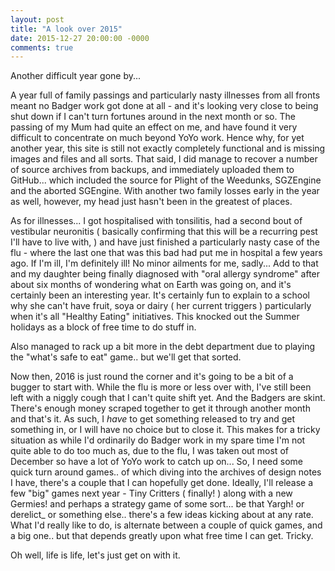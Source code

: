 ```yaml
---
layout: post
title: "A look over 2015"
date: 2015-12-27 20:00:00 -0000
comments: true
---
```


Another difficult year gone by...

A year full of family passings and particularly nasty illnesses from all fronts meant no Badger work got done at all - and it's looking very close to being shut down if I can't turn fortunes around in the next month or so.
The passing of my Mum had quite an effect on me, and have found it very difficult to concentrate on much beyond YoYo work. Hence why, for yet another year, this site is still not exactly completely functional and is missing images and files and all sorts.
That said, I did manage to recover a number of source archives from backups, and immediately uploaded them to GitHub... which included the source for Plight of the Weedunks, SGZEngine and the aborted SGEngine.
With another two family losses early in the year as well, however, my head just hasn't been in the greatest of places.

As for illnesses... I got hospitalised with tonsilitis, had a second bout of vestibular neuronitis ( basically confirming that this will be a recurring pest I'll have to live with, ) and have just finished a particularly nasty case of the flu - where the last one that was this bad had put me in hospital a few years ago.
If I'm ill, I'm definitely ill! No minor ailments for me, sadly...
Add to that and my daughter being finally diagnosed with "oral allergy syndrome" after about six months of wondering what on Earth was going on, and it's certainly been an interesting year. It's certainly fun to explain to a school why she can't have fruit, soya or dairy ( her current triggers ) particularly when it's all "Healthy Eating" initiatives.
This knocked out the Summer holidays as a block of free time to do stuff in.

Also managed to rack up a bit more in the debt department due to playing the "what's safe to eat" game.. but we'll get that sorted.

Now then, 2016 is just round the corner and it's going to be a bit of a bugger to start with.
While the flu is more or less over with, I've still been left with a niggly cough that I can't quite shift yet.
And the Badgers are skint. There's enough money scraped together to get it through another month and that's it.
As such, I *have* to get something released to try and get something in, or I will have no choice but to close it.
This makes for a tricky situation as while I'd ordinarily do Badger work in my spare time I'm not quite able to do too much as, due to the flu, I was taken out most of December so have a lot of YoYo work to catch up on...
So, I need some quick turn around games.. of which diving into the archives of design notes I have, there's a couple that I can hopefully get done.
Ideally, I'll release a few "big" games next year - Tiny Critters ( finally! ) along with a new Germies! and perhaps a strategy game of some sort... be that Yargh! or derelict_ or something else.. there's a few ideas kicking about at any rate.
What I'd really like to do, is alternate between a couple of quick games, and a big one.. but that depends greatly upon what free time I can get.
Tricky.

Oh well, life is life, let's just get on with it.
